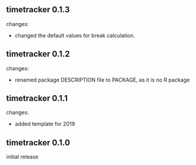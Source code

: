 ## timetracker 0.1.3

changes:
  - changed the default values for break calculation.


## timetracker 0.1.2

changes:
  - renamed package DESCRIPTION file to PACKAGE, as it is no R package


## timetracker 0.1.1

changes:
  - added template for 2019


## timetracker 0.1.0

initial release

